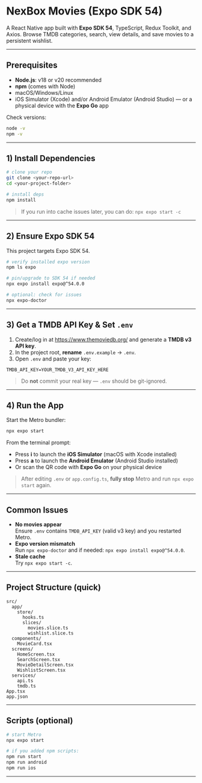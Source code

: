 # NexBox Movies (Expo SDK 54)

A React Native app built with **Expo SDK 54**, TypeScript, Redux Toolkit, and Axios.
Browse TMDB categories, search, view details, and save movies to a persistent wishlist.

---

## Prerequisites

- **Node.js**: v18 or v20 recommended
- **npm** (comes with Node)
- macOS/Windows/Linux
- iOS Simulator (Xcode) and/or Android Emulator (Android Studio) — or a physical device with the **Expo Go** app

Check versions:
```bash
node -v
npm -v
```

---

## 1) Install Dependencies

```bash
# clone your repo
git clone <your-repo-url>
cd <your-project-folder>

# install deps
npm install
```

> If you run into cache issues later, you can do: `npx expo start -c`

---

## 2) Ensure Expo **SDK 54**

This project targets Expo SDK 54.

```bash
# verify installed expo version
npm ls expo

# pin/upgrade to SDK 54 if needed
npx expo install expo@^54.0.0

# optional: check for issues
npx expo-doctor
```

---

## 3) Get a TMDB API Key & Set `.env`

1. Create/log in at https://www.themoviedb.org/ and generate a **TMDB v3 API key**.
2. In the project root, **rename** `.env.example` → `.env`.
3. Open `.env` and paste your key:

```env
TMDB_API_KEY=YOUR_TMDB_V3_API_KEY_HERE
```

> Do **not** commit your real key — `.env` should be git-ignored.

---

## 4) Run the App

Start the Metro bundler:
```bash
npx expo start
```

From the terminal prompt:
- Press **i** to launch the **iOS Simulator** (macOS with Xcode installed)
- Press **a** to launch the **Android Emulator** (Android Studio installed)
- Or scan the QR code with **Expo Go** on your physical device

> After editing `.env` or `app.config.ts`, **fully stop** Metro and run `npx expo start` again.

---

## Common Issues

- **No movies appear**  
  Ensure `.env` contains `TMDB_API_KEY` (valid v3 key) and you restarted Metro.
- **Expo version mismatch**  
  Run `npx expo-doctor` and if needed: `npx expo install expo@^54.0.0`.
- **Stale cache**  
  Try `npx expo start -c`.

---

## Project Structure (quick)

```
src/
  app/
    store/
      hooks.ts
      slices/
        movies.slice.ts
        wishlist.slice.ts
  components/
    MovieCard.tsx
  screens/
    HomeScreen.tsx
    SearchScreen.tsx
    MovieDetailScreen.tsx
    WishlistScreen.tsx
  services/
    api.ts
    tmdb.ts
App.tsx
app.json
```

---

## Scripts (optional)
```bash
# start Metro
npx expo start

# if you added npm scripts:
npm run start
npm run android
npm run ios
```

---
